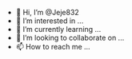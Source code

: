 - 👋 Hi, I’m @Jeje832
- 👀 I’m interested in ...
- 🌱 I’m currently learning ...
- 💞️ I’m looking to collaborate on ...
- 📫 How to reach me ...

<!---
Jeje832/Jeje832 is a ✨ special ✨ repository because its `README.md` (this file) appears on your GitHub profile.
You can click the Preview link to take a look at your changes.
--->
